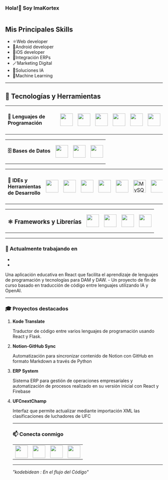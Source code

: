 <h3> Hola!👋 Soy ImaKortex </h3>

<img src=""></img>

<h2>Mis Principales Skills</h2>  

<ul>
  <li>⚛️Web developer</li>
  <li>📱Android developer</li>
  <li>🍏iOS developer</li>
  <li>🏢Integración ERPs</li>
  <li>🪄Marketing Digital</li>
  <li>🧠Soluciones IA</li>
  <li>🤖Machine Learning</li>
</ul>
<hr>
<h2>🚀 Tecnologías y Herramientas</h2>
<table>
  <tbody>
    <td><h4>🦜 Lenguajes de Programación</h4> </td>
    <td><img src="https://cdn.jsdelivr.net/gh/devicons/devicon/icons/java/java-original.svg" width="40" height="40"/></td>
    <td><img src="https://cdn.jsdelivr.net/gh/devicons/devicon/icons/kotlin/kotlin-original.svg" width="40" height="40"/></td>
    <td><img src="https://cdn.jsdelivr.net/gh/devicons/devicon/icons/python/python-original.svg" width="40" height="40"/></td>
    <td><img src="https://cdn.jsdelivr.net/gh/devicons/devicon/icons/javascript/javascript-original.svg" width="40" height="40"/></td>
    <td><img src="https://cdn.jsdelivr.net/gh/devicons/devicon/icons/swift/swift-original.svg" width="40" height="40"/></td>
    <td><img src="https://cdn.jsdelivr.net/gh/devicons/devicon/icons/cplusplus/cplusplus-original.svg" width="40" height="40"/></td>
  </tbody>
</table>

<table>
  <tbody>
    <td><h4>🗄️ Bases de Datos</h4></td>
    <td><img src="https://cdn.jsdelivr.net/gh/devicons/devicon/icons/mysql/mysql-original.svg" width="40" height="40"/></td>
    <td><img src="https://cdn.jsdelivr.net/gh/devicons/devicon/icons/postgresql/postgresql-original.svg" width="40" height="40"/></td>
    <td><img src="https://cdn.jsdelivr.net/gh/devicons/devicon/icons/mongodb/mongodb-original.svg" width="40" height="40"/></td>
  </tbody>
</table>

<table>
  <tbody>
    <td><h4>🔧 IDEs y Herramientas de Desarrollo</h4></td>
    <td><img src="https://cdn.jsdelivr.net/gh/devicons/devicon/icons/intellij/intellij-original.svg" width="40" height="40"/></td>
    <td><img src="https://cdn.jsdelivr.net/gh/devicons/devicon/icons/androidstudio/androidstudio-original.svg" width="40" height="40"/></td>
    <td><img src="https://cdn.jsdelivr.net/gh/devicons/devicon/icons/xcode/xcode-original.svg" width="40" height="40"/></td>
    <td><img src="https://cdn.jsdelivr.net/gh/devicons/devicon/icons/vscode/vscode-original.svg" width="40" height="40"/></td>
    <td><img src="https://cdn.jsdelivr.net/gh/devicons/devicon/icons/unity/unity-original.svg" width="40" height="40"/></td>
    <td><img src="https://cdn.jsdelivr.net/gh/devicons/devicon/icons/mysql/mysql-original-wordmark.svg" width="40" height="40" alt="MySQL Workbench"/></td>
    <td><img src="https://cdn.jsdelivr.net/gh/devicons/devicon/icons/bash/bash-original.svg" width="40" height="40"/></td>
    <td><img src="https://cdn.jsdelivr.net/gh/devicons/devicon/icons/docker/docker-original.svg" width="40" height="40"/></td>
    <td><img src="https://cdn.jsdelivr.net/gh/devicons/devicon/icons/nodejs/nodejs-original.svg" width="40" height="40"/></td>
    <td><img src="https://cdn.jsdelivr.net/gh/devicons/devicon/icons/git/git-original.svg" width="40" height="40"/></td>
    <td><img src="https://cdn.jsdelivr.net/gh/devicons/devicon/icons/github/github-original.svg" width="40" height="40"/></td>
  </tbody>
</table>
      
<table>
  <tbody>
    <td><h4><h3>⚛️ Frameworks y Librerías</h3> </h4></td>
    <td><img src="https://cdn.jsdelivr.net/gh/devicons/devicon/icons/react/react-original.svg" width="40" height="40"/></td>
    <td><img src="https://cdn.jsdelivr.net/gh/devicons/devicon/icons/angularjs/angularjs-original.svg" width="40" height="40"/></td>
    <td><img src="https://cdn.jsdelivr.net/gh/devicons/devicon/icons/spring/spring-original.svg" width="40" height="40"/></td>
    <td><img src="https://cdn.jsdelivr.net/gh/devicons/devicon/icons/flask/flask-original.svg" width="40" height="40"/></td>
  </tbody>
</table>


<hr>
<h3>🌱 Actualmente trabajando en</h3>
<ul>
  <li></li>
  <li></li>
</ul> Una aplicación educativa en React que facilita el aprendizaje de lenguajes de programación y tecnologías para DAM y DAW.
- Un proyecto de fin de curso basado en traducción de código entre lenguajes utilizando IA y OpenAI.
<hr>
<h3>🎓 Proyectos destacados</h3> 
<ol>
  <li>
    <a src="#">
      <b>Kode Translate</b>
    </a>
    <p>Traductor de código entre varios lenguajes de programación usando React y Flask.</p> 
  </li>
  
  <li>
    <a src="#">
      <b>Notion-GitHub Sync</b>
    </a>
    <p>Automatización para sincronizar contenido de Notion con GitHub en formato Markdown a través de Python</p>
  </li>
  
  <li>
    <a src="#">
      <b>ERP System</b>
    </a>
    <p>Sistema ERP para gestión de operaciones empresariales y automatización de procesos realizado en su versión inicial con React y Firebase</p>
  </li>
  
  <li>
    <a src="#">
      <b>UFCnextChamp</b>
    </a>
    <p>Interfaz que permite actualizar mediante importación XML las clasificaciones de luchadores de UFC</p>
  </li>
</ul>

<hr>
<h3>📫 Conecta conmigo</h3> 
<table>
  <tbody>
    <td>
      <a src="https://www.linkedin.com/in/imanol-mugueta-unsain-b18ba92b3/">
        <img src="https://cdn.jsdelivr.net/gh/devicons/devicon/icons/linkedin/linkedin-original.svg" width="40" height="40"/>
      </a>
    </td>
    <td>
      <a src="#">
        <img src="https://cdn.jsdelivr.net/gh/devicons/devicon/icons/discord/discord-original.svg" width="40" height="40"/>
      </a>  
    </td>
    <td>
      <a src="mailto:kodigolekua@gmail.com">
        <img src="https://cdn.jsdelivr.net/gh/devicons/devicon/icons/gmail/gmail-original.svg" width="40" height="40"/>
      </a>
    </td>
    <td>
      <a src="mailto:kodeleku@outlook.com">
        <img src="https://cdn.jsdelivr.net/gh/devicons/devicon/icons/outlook/outlook-original.svg" width="40" height="40"/>
      </a>
    </td>
  </tbody>
</table>

<hr>

<em>"kodebidean : En el flujo del Código"</em>
